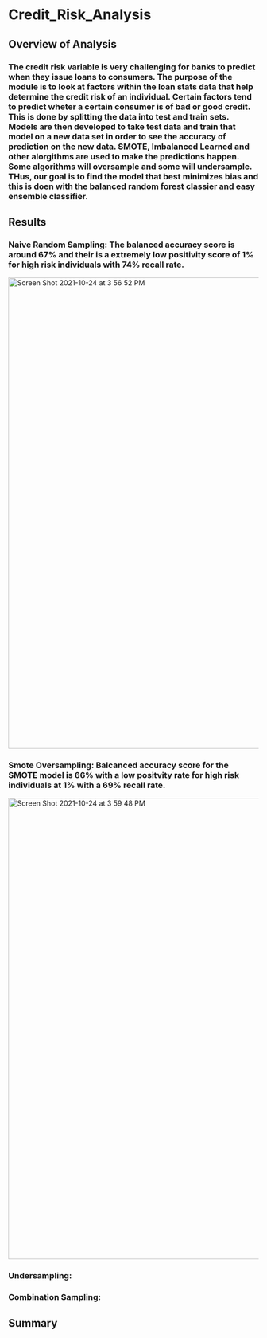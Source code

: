 # Credit_Risk_Analysis

## Overview of Analysis

### The credit risk variable is very challenging for banks to predict when they issue loans to consumers. The purpose of the module is to look at factors within the loan stats data that help determine the credit risk of an individual. Certain factors tend to predict wheter a certain consumer is of bad or good credit. This is done by splitting the data into test and train sets. Models are then developed to take test data and train that model on a new data set in order to see the accuracy of prediction on the new data. SMOTE, Imbalanced Learned and other alorgithms are used to make the predictions happen. Some algorithms will oversample and some will undersample. THus, our goal is to find the model that best minimizes bias and this is doen with the balanced random forest classier and easy ensemble classifier. 


## Results

### Naive Random Sampling: The balanced accuracy score is around 67% and their is a extremely low positivity score of 1% for high risk individuals with 74% recall rate. 



<img width="946" alt="Screen Shot 2021-10-24 at 3 56 52 PM" src="https://user-images.githubusercontent.com/85506567/138610609-4a30a774-69b5-4da8-afe6-f9d8deac241d.png">


### Smote Oversampling: Balcanced accuracy score for the SMOTE model is 66% with a low positvity rate for high risk individuals at 1% with a 69% recall rate.
<img width="926" alt="Screen Shot 2021-10-24 at 3 59 48 PM" src="https://user-images.githubusercontent.com/85506567/138610694-33817f7f-fdf4-49c8-9912-1c84882597fd.png">


### Undersampling:



### Combination Sampling:

## Summary
